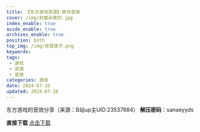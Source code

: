```yaml
---
title: 【东方游戏资源】原作音效
cover: /img/封面永夜抄.jpg
index_enable: true
aside_enable: true
archives_enable: true
position: both
top_img: /img/背景莲子.png
keywords:
tags:
 - 游戏
 - 资源
 - 音效
categories: 游戏
date: 2024-07-16
updated: 2024-07-16
---
```


东方游戏的音效分享（来源：B站up主UID:23537684）
**解压密码**：sanaeyyds

**直接下载**
[点击下载](/download/东方原作音效.rar)